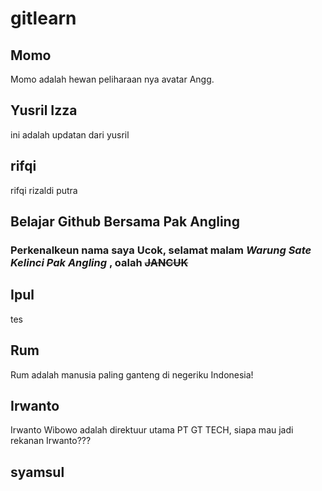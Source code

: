 # gitlearn

## Momo
Momo adalah hewan peliharaan nya avatar Angg.

## Yusril Izza
ini adalah updatan dari yusril

## rifqi

rifqi rizaldi putra

## Belajar Github Bersama Pak Angling
### Perkenalkeun nama saya **Ucok**, selamat malam *Warung Sate Kelinci Pak Angling* , oalah ~~JANCUK~~

## Ipul
tes

## Rum
Rum adalah manusia paling ganteng di negeriku Indonesia!

## Irwanto
Irwanto Wibowo adalah direktuur utama PT GT TECH,
siapa mau jadi rekanan Irwanto???

## syamsul
